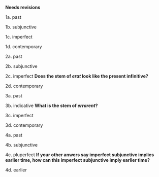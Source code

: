 **Needs revisions**

1a. past

1b. subjunctive

1c. imperfect

1d. contemporary

2a. past

2b. subjunctive

2c. imperfect **Does the stem of *erat* look like the present infinitive?**

2d. contemporary

3a. past

3b. indicative **What is the stem of *errarent*?**

3c. imperfect

3d. contemporary

4a. past

4b. subjunctive

4c. pluperfect **If your other anwers say imperfect subjunctive implies earlier time, how can this imperfect subjunctive imply earlier time?**

4d. earlier
